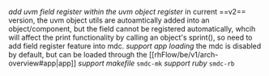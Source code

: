 *add uvm field register within the uvm object register*
in current ==v2== version, the uvm object utils are autoamtically added into an object/component, but the field cannot be registered automatically, whcih will affect the print functionality by calling an object's sprint(), so need to add field register feature into mdc.
*support app loading*
the mdc is disabled by default, but can be loaded through the [[rhFlow/be/v1/arch-overview#app|app]]
*support makefile*
`smdc-mk`
*support ruby*
`smdc-rb`

